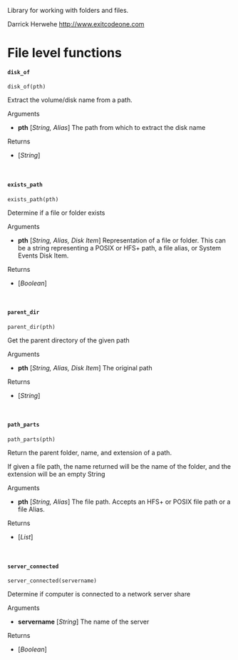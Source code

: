 
Library for working with folders and files.

Darrick Herwehe http://www.exitcodeone.com



# File level functions

#### `disk_of`
```applescript
disk_of(pth)
```
Extract the volume/disk name from a path.

<p class="attribute_section">Arguments</p>

* **pth** [_String, Alias_]  The path from which to extract the disk name

<p class="attribute_section">Returns</p>

* [_String_] 


<br/>

#### `exists_path`
```applescript
exists_path(pth)
```
Determine if a file or folder exists

<p class="attribute_section">Arguments</p>

* **pth** [_String, Alias, Disk Item_]  Representation of a file or folder. This can be a string representing a POSIX or HFS+ path, a file alias, or System Events Disk Item.

<p class="attribute_section">Returns</p>

* [_Boolean_] 


<br/>

#### `parent_dir`
```applescript
parent_dir(pth)
```
Get the parent directory of the given path

<p class="attribute_section">Arguments</p>

* **pth** [_String, Alias, Disk Item_]  The original path

<p class="attribute_section">Returns</p>

* [_String_] 


<br/>

#### `path_parts`
```applescript
path_parts(pth)
```
Return the parent folder, name, and extension of a path.

If given a file path, the name returned will be the name of the folder, and the extension will be an empty String

<p class="attribute_section">Arguments</p>

* **pth** [_String, Alias_]  The file path. Accepts an HFS+ or POSIX file path or a file Alias.

<p class="attribute_section">Returns</p>

* [_List_] 


<br/>

#### `server_connected`
```applescript
server_connected(servername)
```
Determine if computer is connected to a network server share

<p class="attribute_section">Arguments</p>

* **servername** [_String_] The name of the server

<p class="attribute_section">Returns</p>

* [_Boolean_] 


<br/>

